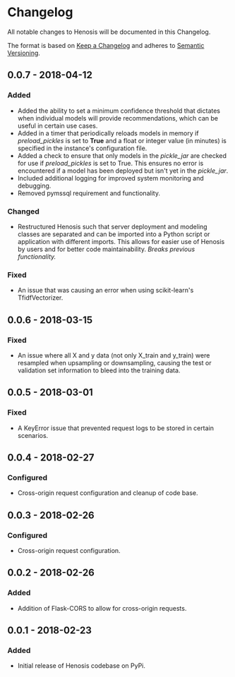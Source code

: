 # Changelog
All notable changes to Henosis will be documented in this Changelog.

The format is based on [Keep a Changelog](http://keepachangelog.com/en/1.0.0/)
and adheres to [Semantic Versioning](http://semver.org/spec/v2.0.0.html).

## 0.0.7 - 2018-04-12
### Added
- Added the ability to set a minimum confidence threshold that dictates when
individual models will provide recommendations, which can be useful in certain
use cases.
- Added in a timer that periodically reloads models in memory if *preload_pickles* is
set to **True** and a float or integer value (in minutes) is specified in the
instance's configuration file.
- Added a check to ensure that only models in the *pickle_jar* are checked for use
if *preload_pickles* is set to True. This ensures no error is encountered if a model
has been deployed but isn't yet in the *pickle_jar*.
- Included additional logging for improved system monitoring and debugging.
- Removed pymssql requirement and functionality.

### Changed
- Restructured Henosis such that server deployment and modeling classes are separated
and can be imported into a Python script or application with different imports. This
allows for easier use of Henosis by users and for better code maintainability.
*Breaks previous functionality.*

### Fixed
- An issue that was causing an error when using scikit-learn's TfidfVectorizer.

## 0.0.6 - 2018-03-15
### Fixed
- An issue where all X and y data (not only X_train and y_train) were resampled when upsampling or downsampling, causing
the test or validation set information to bleed into the training data.

## 0.0.5 - 2018-03-01
### Fixed
- A KeyError issue that prevented request logs to be stored in certain scenarios.

## 0.0.4 - 2018-02-27
### Configured
- Cross-origin request configuration and cleanup of code base.

## 0.0.3 - 2018-02-26
### Configured
- Cross-origin request configuration.

## 0.0.2 - 2018-02-26
### Added
- Addition of Flask-CORS to allow for cross-origin requests.

## 0.0.1 - 2018-02-23
### Added
- Initial release of Henosis codebase on PyPi.